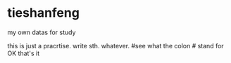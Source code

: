 # tieshanfeng
my own datas for study


this is just a pracrtise. write sth. whatever.
#see what the colon # stand for
OK that's it
